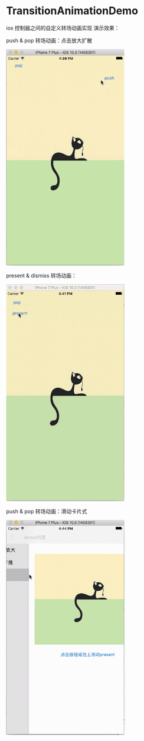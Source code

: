 # TransitionAnimationDemo
ios 控制器之间的自定义转场动画实现
演示效果：

push & pop 转场动画：点击放大扩散

![image](https://github.com/DevHuangjb/TransitionAnimationDemo/blob/master/screenshot/screenshot1.gif)

present & dismiss 转场动画：

![image](https://github.com/DevHuangjb/TransitionAnimationDemo/blob/master/screenshot/screenshot2.gif)

push & pop 转场动画：滑动卡片式

![image](https://github.com/DevHuangjb/TransitionAnimationDemo/blob/master/screenshot/screenshot3.gif)




